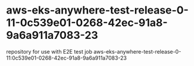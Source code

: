 # aws-eks-anywhere-test-release-0-11-0c539e01-0268-42ec-91a8-9a6a911a7083-23
repository for use with E2E test job aws-eks-anywhere-test-release-0-11:0c539e01-0268-42ec-91a8-9a6a911a7083-23
